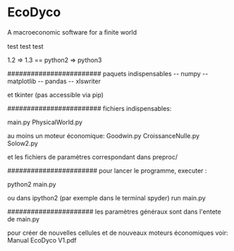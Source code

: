 # EcoDyco
A macroeconomic software for a ﬁnite world


test test test

1.2 => 1.3 == python2 => python3

########################
paquets indispensables
-- numpy
-- matplotlib
-- pandas
-- xlswriter

et tkinter (pas accessible via pip)

########################
fichiers indispensables:

main.py
PhysicalWorld.py

au moins un moteur économique:
Goodwin.py
CroissanceNulle.py
Solow2.py

et les fichiers de paramètres correspondant dans preproc/

#######################
pour lancer le programme, executer :

python2 main.py

ou dans ipython2 (par exemple dans le terminal spyder)
run main.py

######################
les paramètres généraux sont dans l'entete de main.py

pour créer de nouvelles cellules et de nouveaux moteurs économiques voir:
Manual EcoDyco V1.pdf

